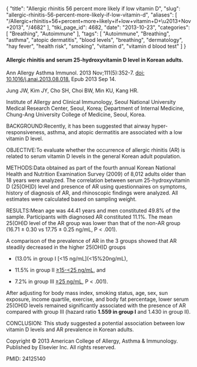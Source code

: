 {
    "title": "Allergic rhinitis 56 percent more likely if low vitamin D",
    "slug": "allergic-rhinitis-56-percent-more-likely-if-low-vitamin-d",
    "aliases": [
        "/Allergic+rhinitis+56+percent+more+likely+if+low+vitamin+D+\u2013+Nov+2013",
        "/4682"
    ],
    "tiki_page_id": 4682,
    "date": "2013-10-23",
    "categories": [
        "Breathing",
        "Autoimmune"
    ],
    "tags": [
        "Autoimmune",
        "Breathing",
        "asthma",
        "atopic dermatitis",
        "blood levels",
        "breathing",
        "dermatology",
        "hay fever",
        "health risk",
        "smoking",
        "vitamin d",
        "vitamin d blood test"
    ]
}


#### Allergic rhinitis and serum 25-hydroxyvitamin D level in Korean adults.

Ann Allergy Asthma Immunol. 2013 Nov;111(5):352-7. [doi: 10.1016/j.anai.2013.08.018.](https://doi.org/10.1016/j.anai.2013.08.018.) Epub 2013 Sep 14.

Jung JW, Kim JY, Cho SH, Choi BW, Min KU, Kang HR.

Institute of Allergy and Clinical Immunology, Seoul National University Medical Research Center, Seoul, Korea; Department of Internal Medicine, Chung-Ang University College of Medicine, Seoul, Korea.

BACKGROUND:Recently, it has been suggested that airway hyper-responsiveness, asthma, and atopic dermatitis are associated with a low vitamin D level.

OBJECTIVE:To evaluate whether the occurrence of allergic rhinitis (AR) is related to serum vitamin D levels in the general Korean adult population.

METHODS:Data obtained as part of the fourth annual Korean National Health and Nutrition Examination Survey (2009) of 8,012 adults older than 18 years were analyzed. The correlation between serum 25-hydroxyvitamin D (25<span>[OH]</span>D) level and presence of AR using questionnaires on symptoms, history of diagnosis of AR, and rhinoscopic findings were analyzed. All estimates were calculated based on sampling weight.

RESULTS:Mean age was 44.41 years and men constituted 49.8% of the sample. Participants with diagnosed AR constituted 11.1%. The mean 25(OH)D level of the AR group was lower than that of the non-AR group (16.71 ± 0.30 vs 17.75 ± 0.25 ng/mL, P < .001). 

A comparison of the prevalence of AR in the 3 groups showed that AR steadily decreased in the higher 25(OH)D groups 

* (13.0% in group I [<15 ng/mL](<15%20ng/mL), 

* 11.5% in group II [≥15-<25 ng/mL](≥15-<25%20ng/mL), and 

* 7.2% in group III [≥25 ng/mL](≥25%20ng/mL), P < .001). 

After adjusting for body mass index, smoking status, age, sex, sun exposure, income quartile, exercise, and body fat percentage, lower serum 25(OH)D levels remained significantly associated with the presence of AR compared with group III (hazard ratio  **1.559 in group I**  and 1.430 in group II).

CONCLUSION: This study suggested a potential association between low vitamin D levels and AR prevalence in Korean adults.

Copyright © 2013 American College of Allergy, Asthma & Immunology. Published by Elsevier Inc. All rights reserved.

PMID:    24125140